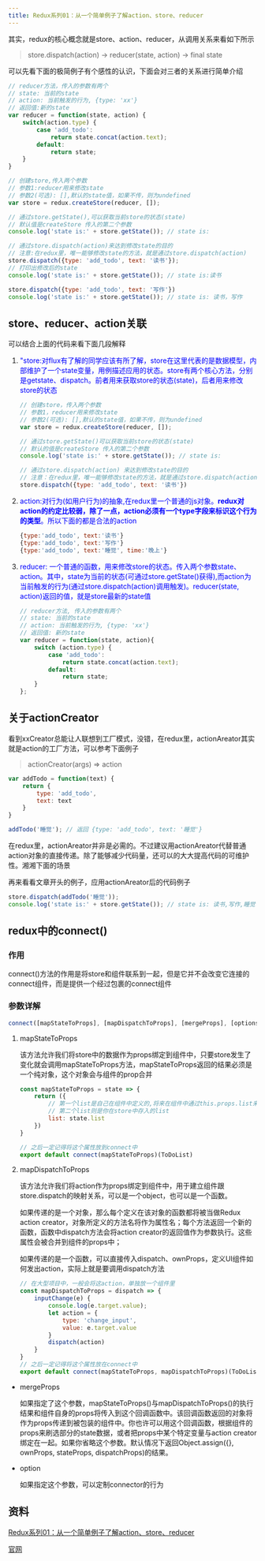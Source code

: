 ```yaml
---
title: Redux系列01：从一个简单例子了解action、store、reducer
---
```

其实，redux的核心概念就是store、action、reducer，从调用关系来看如下所示

> store.dispatch(action) -> reducer(state, action) -> final state

可以先看下面的极简例子有个感性的认识，下面会对三者的关系进行简单介绍
```js
// reducer方法，传入的参数有两个
// state: 当前的state
// action: 当前触发的行为, {type: 'xx'}
// 返回值:新的state
var reducer = function(state, action) {
    switch(action.type) {
        case 'add_todo': 
            return state.concat(action.text);
        default: 
            return state;
    }
}

// 创建store,传入两个参数
// 参数1:reducer用来修改state
// 参数2(可选): [],默认的state值，如果不传，则为undefined
var store = redux.createStore(reducer, []);

// 通过store.getState(),可以获取当前store的状态(state)
// 默认值是createStore 传入的第二个参数
console.log('state is:' + store.getState()); // state is:

// 通过store.dispatch(action)来达到修改state的目的
// 注意:在redux里，唯一能够修改state的方法，就是通过store.dispatch(action)
store.dispatch({type: 'add_todo', text: '读书'});
// 打印出修改后的state
console.log('state is:' + store.getState()); // state is:读书

store.dispatch({type: 'add_todo', text: '写作'})
console.log('state is:' + store.getState()); // state is: 读书，写作
```
## store、reducer、action关联
可以结合上面的代码来看下面几段解释
1. <span style="color: blue">"store:对flux有了解的同学应该有所了解，store在这里代表的是数据模型，内部维护了一个state变量，用例描述应用的状态。store有两个核心方法，分别是getstate、dispatch。前者用来获取store的状态(state)，后者用来修改store的状态</span>

    ```js
    // 创建store，传入两个参数
    // 参数1，reducer用来修改state
    // 参数2(可选): [],默认的state值，如果不传，则为undefined
    var store = redux.createStore(reducer, []);

    // 通过store.getState()可以获取当前store的状态(state)
    // 默认的值是createStore 传入的第二个参数
    console.log('state is:' + store.getState()); // state is:

    // 通过store.dispatch(action) 来达到修改state的目的
    // 注意：在redux里，唯一能够修改state的方法，就是通过store.dispatch(action）
    store.dispatch({type: 'add_todo', text: '读书'})
    ```
2. <span style="color: blue">action:对行为(如用户行为)的抽象,在redux里一个普通的js对象。**redux对action的约定比较弱，除了一点，action必须有一个type字段来标识这个行为的类型**。所以下面的都是合法的action</span>

    ```js
    {type:'add_todo', text:'读书'}
    {type:'add_todo', text:'写作'}
    {type:'add_todo', text:'睡觉', time:'晚上'}
    ```
3. <span style="color: blue">reducer: 一个普通的函数，用来修改store的状态。传入两个参数state、action。其中，state为当前的状态(可通过store.getState()获得),而action为当前触发的行为(通过store.dispatch(action)调用触发)。reducer(state, action)返回的值，就是store最新的state值</span>

    ```js
    // reducer方法, 传入的参数有两个
    // state: 当前的state
    // action: 当前触发的行为, {type: 'xx'}
    // 返回值: 新的state
    var reducer = function(state, action){
        switch (action.type) {
            case 'add_todo':
                return state.concat(action.text);
            default:
                return state;
        }
    };
    ```
## 关于actionCreator
看到xxCreator总能让人联想到工厂模式，没错，在redux里，actionAreator其实就是action的工厂方法，可以参考下面例子

> actionCreator(args) => action

```js
var addTodo = function(text) {
    return {
        type: 'add_todo',
        text: text
    }
}

addTodo('睡觉'); // 返回 {type: 'add_todo', text: '睡觉'}
```
在redux里，actionAreator并非是必需的。不过建议用actionAreator代替普通action对象的直接传递。除了能够减少代码量，还可以的大大提高代码的可维护性。湘湘下面的场景

再来看看文章开头的例子，应用actionAreator后的代码例子
```js
store.dispatch(addTodo('睡觉'));
console.log('state is:' + store.getState()); // state is: 读书,写作,睡觉
```

## redux中的connect()
### 作用
connect()方法的作用是将store和组件联系到一起，但是它并不会改变它连接的connect组件，而是提供一个经过包裹的connect组件
### 参数详解
```js
connect([mapStateToProps], [mapDispatchToProps], [mergeProps], [options]);
```
1. mapStateToProps

    该方法允许我们将store中的数据作为props绑定到组件中，只要store发生了变化就会调用mapStateToProps方法，mapStateToProps返回的结果必须是一个纯对象，这个对象会与组件的prop合并
    ```js
    const mapStateToProps = state => {
        return ({
            // 第一个list是自己在组件中定义的,将来在组件中通过this.props.list来引入
            // 第二个list则是你在store中存入的list
            list: state.list
        })
    }

    // 之后一定记得将这个属性放到connect中
    export default connect(mapStateToProps)(ToDoList)
    ```
2. mapDispatchToProps

    该方法允许我们将action作为props绑定到组件中，用于建立组件跟store.dispatch的映射关系，可以是一个object，也可以是一个函数。
    
    如果传递的是一个对象，那么每个定义在该对象的函数都将被当做Redux action creator，对象所定义的方法名将作为属性名；每个方法返回一个新的函数，函数中dispatch方法会将action creator的返回值作为参数执行。这些属性会被合并到组件的props中；

    如果传递的是一个函数，可以直接传入dispatch、ownProps，定义UI组件如何发出action，实际上就是要调用dispatch方法

    ```js
    // 在大型项目中，一般会将这action，单独放一个组件里
    const mapDispatchToProps = dispatch => {
        inputChange(e) {
            console.log(e.target.value);
            let action = {
                type: 'change_input',
                value: e.target.value
            }
            dispatch(action)
        }
    }
    // 之后一定记得将这个属性放在connect中
    export default connect(mapStateToProps, mapDispatchToProps)(ToDoList)
    ```
- mergeProps

    如果指定了这个参数，mapStateToProps()与mapDispatchToProps()的执行结果和组件自身的props将传入到这个回调函数中。该回调函数返回的对象将作为props传递到被包装的组件中。你也许可以用这个回调函数，根据组件的props来刷选部分的state数据，或者把props中某个特定变量与action creator绑定在一起。如果你省略这个参数。默认情况下返回Object.assign({}, ownProps, stateProps, dispatchProps)的结果。

- option

    如果指定这个参数，可以定制connector的行为


## 资料
[Redux系列01：从一个简单例子了解action、store、reducer](https://www.cnblogs.com/chyingp/p/redux-01-introduction-actou-store-reducer-action.html)

[官网](https://www.redux.org.cn/docs/recipes/reducers/UsingCombineReducers.html)